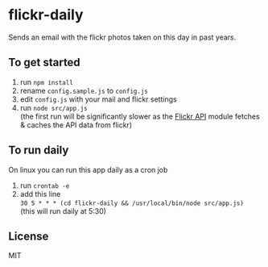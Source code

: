 flickr-daily
============

Sends an email with the flickr photos taken on this day in past years.

To get started
--------------
1. run `npm install`
2. rename `config.sample.js` to `config.js`
3. edit `config.js` with your mail and flickr settings
4. run `node src/app.js`  
  (the first run will be significantly slower as the [Flickr API](http://github.com/Pomax/node-flickrapi) module fetches & caches the API data from flickr)

To run daily
------------
On linux you can run this app daily as a cron job

1. run `crontab -e`
2. add this line  
  `30 5 * * * (cd flickr-daily && /usr/local/bin/node src/app.js)`  
  (this will run daily at 5:30)

License
-------

MIT